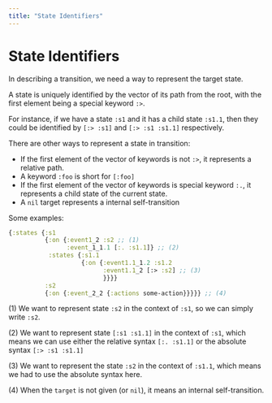 ```yaml
---
title: "State Identifiers"
---
```


# State Identifiers

In describing a transition, we need a way to represent the target state.

A state is uniquely identified by the vector of its path from the
root, with the first element being a special keyword `:>`.

For instance, if we have a state `:s1` and it has a child state
`:s1.1`, then they could be identified by `[:> :s1]` and `[:> :s1
:s1.1]` respectively.

There are other ways to represent a state in transition:
* If the first element of the vector of keywords is not `:>`, it represents a relative path.
* A keyword `:foo` is short for `[:foo]`
* If the first element of the vector of keywords is special keyword
  `:.`, it represents a child state of the current state.
* A `nil` target represents a internal self-transition

Some examples:

```clojure
{:states {:s1
          {:on {:event1_2 :s2 ;; (1)
                :event_1_1.1 [:. :s1.1]} ;; (2)
           :states {:s1.1
                    {:on {:event1.1_1.2 :s1.2
                          :event1.1_2 [:> :s2] ;; (3)
                          }}}}
          :s2
          {:on {:event_2_2 {:actions some-action}}}}} ;; (4)

```

(1) We want to represent state `:s2` in the context of `:s1`, so we
can simply write `:s2`.

(2) We want to represent state `[:s1 :s1.1]` in the context of `:s1`,
which means we can use either the relative syntax `[:. :s1.1]` or the
absolute syntax `[:> :s1 :s1.1]`

(3) We want to represent the state `:s2` in the context of `:s1.1`,
which means we had to use the absolute syntax here.

(4) When the `target` is not given (or `nil`), it means an internal self-transition.
